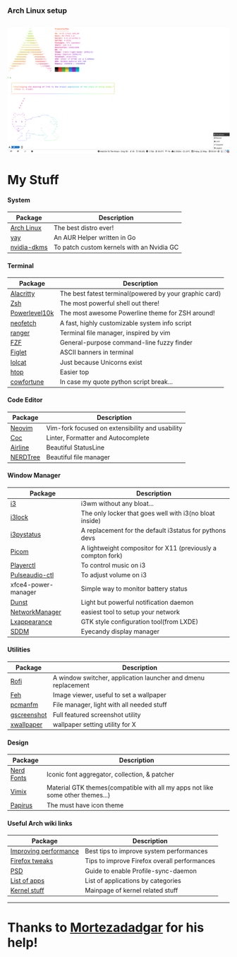 ### Arch Linux setup
![Preview](.images/setup_preview.png)
------
# My Stuff
#### System
| Package                                                                   | Description                                                                       |
|---------------------------------------------------------------------------|-----------------------------------------------------------------------------------|
| [Arch Linux](https://www.archlinux.org/)                                  | The best distro ever!                                                             |
| [yay](https://github.com/Jguer/yay)                                       | An AUR Helper written in Go                                                       |
| [nvidia-dkms](https://github.com/hhfeuer/nvhda)                           | To patch custom kernels with an Nvidia GC                                         |

#### Terminal
| Package                                                                   | Description                                                                       |
|---------------------------------------------------------------------------|-----------------------------------------------------------------------------------|
| [Alacritty](https://github.com/alacritty/alacritty)                       | The best fatest terminal(powered by your graphic card)                            |
| [Zsh](https://github.com/zsh-users/zsh)                                   | The most powerful shell out there!                                                |
| [Powerlevel10k](https://github.com/romkatv/powerlevel10k)                 | The most awesome Powerline theme for ZSH around!                                  |
| [neofetch](https://github.com/dylanaraps/neofetch)                        | A fast, highly customizable system info script                                    |
| [ranger](https://github.com/ranger/ranger)                                | Terminal file manager, inspired by vim                                            |
| [FZF](https://github.com/junegunn/fzf)                                    | General-purpose command-line fuzzy finder                                         |
| [Figlet](https://github.com/cmatsuoka/figlet)                             | ASCII banners in terminal                                                         |
| [lolcat](https://github.com/busyloop/lolcat)                              | Just because Unicorns exist                                                       |
| [htop](https://github.com/hishamhm/htop)                                  | Easier top                                                                        |
| [cowfortune](https://github.com/anthraxx/cowfortune)                      | In case my quote python script break...                                           |

#### Code Editor
| Package                                                                   | Description                                                                       |
|---------------------------------------------------------------------------|-----------------------------------------------------------------------------------|
| [Neovim](https://github.com/neovim/neovim)                                | Vim-fork focused on extensibility and usability                                   |
| [Coc](https://github.com/neoclide/coc.nvim)                               | Linter, Formatter and Autocomplete                                                |
| [Airline](https://github.com/vim-airline/vim-airline)                     | Beautiful StatusLine                                                              |
| [NERDTree](https://github.com/preservim/nerdtree)                         | Beautiful file manager                                                            |

#### Window Manager
| Package                                                                   | Description                                                                       |
|---------------------------------------------------------------------------|-----------------------------------------------------------------------------------|
| [i3](https://github.com/i3/i3)                                            | i3wm without any bloat...                                                         |
| [i3lock](https://github.com/i3/i3lock)                                    | The only locker that goes well with i3(no bloat inside)                           |
| [i3pystatus](https://github.com/enkore/i3pystatus)                        | A replacement for the default i3status for pythons devs                           |
| [Picom](https://github.com/yshui/picom)                                   | A lightweight compositor for X11 (previously a compton fork)                      |
| [Playerctl](https://github.com/acrisci/playerctl)                         | To control music on i3                                                            |
| [Pulseaudio-ctl](https://github.com/graysky2/pulseaudio-ctl)              | To adjust volume on i3                                                            |
| xfce4-power-manager                                                       | Simple way to monitor battery status                                              |
| [Dunst](https://github.com/dunst-project/dunst)                           | Light but powerful notification daemon                                            |
| [NetworkManager](https://github.com/NetworkManager/NetworkManager)        | easiest tool to setup your network                                                |
| [Lxappearance](https://wiki.lxde.org/en/LXAppearance)                     | GTK style configuration tool(from LXDE)                                           |
| [SDDM](https://github.com/sddm/sddm)                                      | Eyecandy display manager                                                          |

#### Utilities
| Package                                                                   | Description                                                                       |
|---------------------------------------------------------------------------|-----------------------------------------------------------------------------------|
| [Rofi](https://github.com/DaveDavenport/rofi)                             | A window switcher, application launcher and dmenu replacement                     |
| [Feh](https://github.com/derf/feh)                                        | Image viewer, useful to set a wallpaper                                           |
| [pcmanfm](https://wiki.archlinux.org/index.php/PCManFM)                   | File manager, light with all needed stuff                                         |
| [gscreenshot](https://github.com/thenaterhood/gscreenshot)                | Full featured screenshot utility                                                  |
| [xwallpaper](https://github.com/stoeckmann/xwallpaper)                    | wallpaper setting utility for X                                                   |

#### Design
| Package                                                                   | Description                                                                       |
|---------------------------------------------------------------------------|-----------------------------------------------------------------------------------|
| [Nerd Fonts](https://github.com/ryanoasis/nerd-fonts)                     | Iconic font aggregator, collection, & patcher                                     |
| [Vimix](https://github.com/vinceliuice/vimix-gtk-themes)                  | Material GTK themes(compatible with all my apps not like some other themes...)    |
| [Papirus](https://github.com/PapirusDevelopmentTeam/papirus-icon-theme)   | The must have icon theme                                                          |

#### Useful Arch wiki links
| Package                                                                   | Description                                                                       |
|---------------------------------------------------------------------------|-----------------------------------------------------------------------------------|
| [Improving performance](https://wiki.archlinux.org/index.php/Improving_performance)| Best tips to improve system performances                                 |
| [Firefox tweaks](https://wiki.archlinux.org/index.php/Firefox/Tweaks)     | Tips to improve Firefox overall performances                                      |
| [PSD](https://wiki.archlinux.org/index.php/Profile-sync-daemon)           | Guide to enable Profile-sync-daemon                                               |
| [List of apps](https://wiki.archlinux.org/index.php/List_of_applications) | List of applications by categories                                                |
| [Kernel stuff](https://wiki.archlinux.org/index.php/Kernel)               | Mainpage of kernel related stuff                                                  |

------
# Thanks to [Mortezadadgar](https://github.com/mortezadadgar) for his help!
